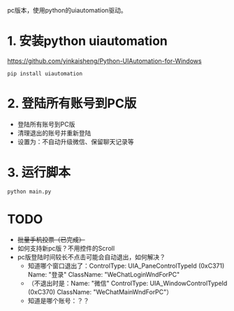 pc版本，使用python的uiautomation驱动。

# 1. 安装python uiautomation

https://github.com/yinkaisheng/Python-UIAutomation-for-Windows

```
pip install uiautomation
```

# 2. 登陆所有账号到PC版

* 登陆所有账号到PC版
* 清理退出的账号并重新登陆
* 设置为：不自动升级微信、保留聊天记录等


# 3. 运行脚本

```
python main.py
```

# TODO

* ~~批量手机投票（已完成）~~
* 如何支持新pc版？不用控件的Scroll
* pc版登陆时间较长不点击可能会自动退出，如何解决？
	* 知道哪个窗口退出了：ControlType:	UIA_PaneControlTypeId (0xC371) Name:	"登录" ClassName:	"WeChatLoginWndForPC"
	* （不退出时是：Name:	"微信" ControlType:	UIA_WindowControlTypeId (0xC370) ClassName:	"WeChatMainWndForPC"）
	* 知道是哪个账号：？？
